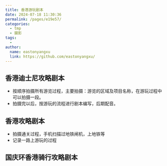 ```yaml
---
title: 香港游玩剧本
date: 2024-07-18 11:30:36
permalink: /pages/e19e57/
categories:
  - tmp
  - 摄影
tags:
  - 
author: 
  name: eastonyangxu
  link: https://github.com/eastonyangxu/
---
```

## 香港迪士尼攻略剧本


- 按顺序拍摄所有游览过程，主要拍摄：游览的区域及项目名称，在游玩过程中可以拍摄一段。
- 拍摄完以后，按游玩的流程进行剧本编写，后期配音。


## 香港攻略剧本

- 拍摄通关过程，手机扫描过地铁闸机，上地铁等
- 记录一路上游玩的过程


## 国庆环香港骑行攻略剧本
